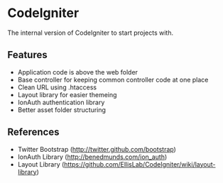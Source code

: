CodeIgniter
===========

The internal version of CodeIgniter to start projects with.

Features
--------

* Application code is above the web folder
* Base controller for keeping common controller code at one place
* Clean URL using .htaccess
* Layout library for easier themeing
* IonAuth authentication library
* Better asset folder structuring

References
----------

* Twitter Bootstrap (http://twitter.github.com/bootstrap)
* IonAuth Library (http://benedmunds.com/ion_auth)
* Layout Library (https://github.com/EllisLab/CodeIgniter/wiki/layout-library)